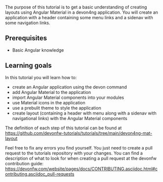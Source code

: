 The purpose of this tutorial is to get a basic understanding of creating layouts using Angular Material in a devon4ng application. You will create an application with a header containing some menu links and a sidenav with some navigation links.

## Prerequisites
* Basic Angular knowledge

## Learning goals
In this tutorial you will learn how to:
* create an Angular application using the devon command
* add Angular Material to the application
* import Angular Material components into your modules
* use Material icons in the application
* use a prebulit theme to style the application
* create layout (containing a header with menu along with a sidenav with navigational links) with the Angular Material components



The definition of each step of this tutorial can be found at https://github.com/devonfw-tutorials/tutorials/tree/main/devon4ng-mat-layout

Feel free to fix any errors you find yourself. You just need to create a pull request to the tutorials repository with your changes.
You can find a description of what to look for when creating a pull request at the devonfw contribution guide: https://devonfw.com/website/pages/docs/CONTRIBUTING.asciidoc.html#contributing.asciidoc_pull-requests
